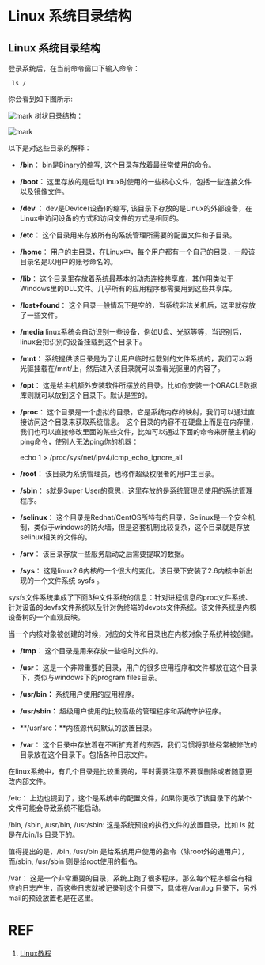 # Linux 系统目录结构




## Linux 系统目录结构


登录系统后，在当前命令窗口下输入命令：


     ls /


你会看到如下图所示:


![mark](http://pacdb2bfr.bkt.clouddn.com/blog/image/180727/6dba4848af.png?imageslim)
树状目录结构：




![mark](http://pacdb2bfr.bkt.clouddn.com/blog/image/180727/H7EHCLL0d2.png?imageslim)

以下是对这些目录的解释：




  * **/bin**：
bin是Binary的缩写, 这个目录存放着最经常使用的命令。


  * **/boot：**
这里存放的是启动Linux时使用的一些核心文件，包括一些连接文件以及镜像文件。


  * **/dev ：**
dev是Device(设备)的缩写, 该目录下存放的是Linux的外部设备，在Linux中访问设备的方式和访问文件的方式是相同的。


  * **/etc：**
这个目录用来存放所有的系统管理所需要的配置文件和子目录。


  * **/home**：
用户的主目录，在Linux中，每个用户都有一个自己的目录，一般该目录名是以用户的账号命名的。


  * **/lib**：
这个目录里存放着系统最基本的动态连接共享库，其作用类似于Windows里的DLL文件。几乎所有的应用程序都需要用到这些共享库。


  * **/lost+found**：
这个目录一般情况下是空的，当系统非法关机后，这里就存放了一些文件。


  * **/media** linux系统会自动识别一些设备，例如U盘、光驱等等，当识别后，linux会把识别的设备挂载到这个目录下。


  * **/mnt**：
系统提供该目录是为了让用户临时挂载别的文件系统的，我们可以将光驱挂载在/mnt/上，然后进入该目录就可以查看光驱里的内容了。


  * **/opt**：
这是给主机额外安装软件所摆放的目录。比如你安装一个ORACLE数据库则就可以放到这个目录下。默认是空的。


  * **/proc**：
这个目录是一个虚拟的目录，它是系统内存的映射，我们可以通过直接访问这个目录来获取系统信息。
这个目录的内容不在硬盘上而是在内存里，我们也可以直接修改里面的某些文件，比如可以通过下面的命令来屏蔽主机的ping命令，使别人无法ping你的机器：


    echo 1 > /proc/sys/net/ipv4/icmp_echo_ignore_all





  * **/root**：
该目录为系统管理员，也称作超级权限者的用户主目录。


  * **/sbin**：
s就是Super User的意思，这里存放的是系统管理员使用的系统管理程序。


  * **/selinux**：
这个目录是Redhat/CentOS所特有的目录，Selinux是一个安全机制，类似于windows的防火墙，但是这套机制比较复杂，这个目录就是存放selinux相关的文件的。


  * **/srv**：
该目录存放一些服务启动之后需要提取的数据。


  * **/sys**：
这是linux2.6内核的一个很大的变化。该目录下安装了2.6内核中新出现的一个文件系统 sysfs 。

sysfs文件系统集成了下面3种文件系统的信息：针对进程信息的proc文件系统、针对设备的devfs文件系统以及针对伪终端的devpts文件系统。该文件系统是内核设备树的一个直观反映。

当一个内核对象被创建的时候，对应的文件和目录也在内核对象子系统种被创建。


  * **/tmp**：
这个目录是用来存放一些临时文件的。


  * **/usr**：
这是一个非常重要的目录，用户的很多应用程序和文件都放在这个目录下，类似与windows下的program files目录。


  * **/usr/bin：**
系统用户使用的应用程序。


  * **/usr/sbin：**
超级用户使用的比较高级的管理程序和系统守护程序。


  * **/usr/src：**内核源代码默认的放置目录。


  * **/var**：
这个目录中存放着在不断扩充着的东西，我们习惯将那些经常被修改的目录放在这个目录下。包括各种日志文件。


在linux系统中，有几个目录是比较重要的，平时需要注意不要误删除或者随意更改内部文件。

/etc： 上边也提到了，这个是系统中的配置文件，如果你更改了该目录下的某个文件可能会导致系统不能启动。

/bin, /sbin, /usr/bin, /usr/sbin: 这是系统预设的执行文件的放置目录，比如 ls 就是在/bin/ls 目录下的。

值得提出的是，/bin, /usr/bin 是给系统用户使用的指令（除root外的通用户），而/sbin, /usr/sbin 则是给root使用的指令。

/var： 这是一个非常重要的目录，系统上跑了很多程序，那么每个程序都会有相应的日志产生，而这些日志就被记录到这个目录下，具体在/var/log 目录下，另外mail的预设放置也是在这里。










# REF

1. [Linux教程](https://www.w3cschool.cn/linux/)

